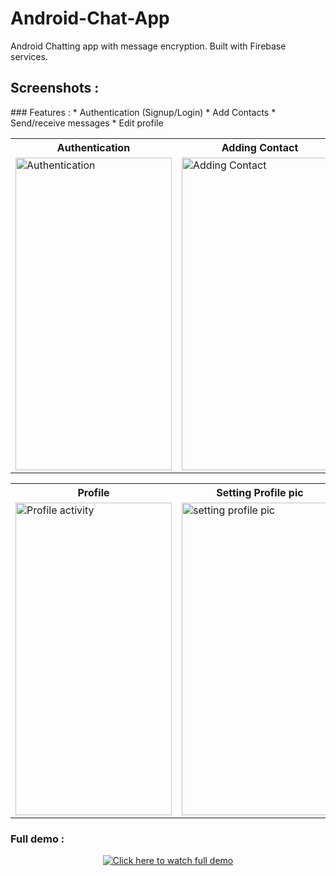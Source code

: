 # Android-Chat-App

Android Chatting app with message encryption. Built with Firebase services.

## Screenshots :

<table>
  <tr>
    <th>Authentication</th>
    <th>Adding Contact</th>
    <th>Contacts</th>
  </tr>
  <tr>
    <td><img src="https://user-images.githubusercontent.com/79650580/147910973-c9e65c08-21c4-47fe-9881-768245794bf7.jpeg" alt="Authentication" style="width:250px;height:500px;"></td>
    <td><img src="https://user-images.githubusercontent.com/79650580/147911915-ff43795f-898b-432a-be07-fab5739d5bcc.jpeg" alt="Adding Contact" style="width:250px;height:500px;"></td>
    <td><img src="https://user-images.githubusercontent.com/79650580/147911950-d089f1d0-be2d-4ead-906c-53e99ba2fe4d.jpeg" alt="Contacts activity" style="width:250px;height:500px;"></td>
  </tr>
### Features : 
* Authentication (Signup/Login)
* Add Contacts
* Send/receive messages
* Edit profile

   
</table>


<table>
  <tr>
    <th>Profile</th>
    <th>Setting Profile pic</th>
    <th>Messaging</th>
  </tr>
  <tr>
    <td><img src="https://user-images.githubusercontent.com/79650580/147912799-9b0a3c68-a7ea-47e9-a8a0-d87dc15cb3f0.png" alt="Profile activity" style="width:250px;height:500px;"></td>
    <td><img src="https://user-images.githubusercontent.com/79650580/147913120-d97079b7-4d6e-4acb-8159-76dfbcc2b744.png" alt="setting profile pic" style="width:250px;height:500px;"></td>
    <td><img src="https://user-images.githubusercontent.com/79650580/147913233-5dde946a-9fd0-432f-8f16-9fee07855cfb.jpeg" alt="messaging" style="width:250px;height:500px;"></td>
  </tr>
   
</table>

### Full demo : 
<div align="center">
  <a href="https://youtu.be/U-NWcV_tfd4"><img src="https://user-images.githubusercontent.com/79650580/147914116-8f3725ef-8206-47b1-8735-f562ce3088f2.png" alt="Click here to watch full demo"></a>
</div>

